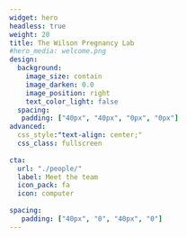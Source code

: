 ```yaml
---
widget: hero
headless: true
weight: 20
title: The Wilson Pregnancy Lab
#hero_media: welcome.png
design:
  background:
    image_size: contain
    image_darken: 0.0
    image_position: right
    text_color_light: false
  spacing:
   padding: ["40px", "40px", "0px", "0px"]
advanced:
  css_style:"text-align: center;"
  css_class: fullscreen
  
cta:
  url: "./people/"
  label: Meet the team
  icon_pack: fa
  icon: computer
  
spacing:
   padding: ["40px", "0", "40px", "0"]
---
```


